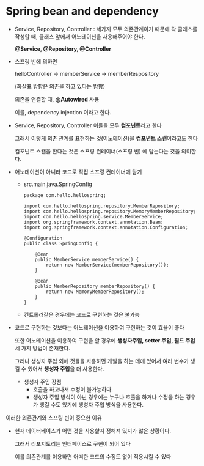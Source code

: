 # Spring bean and dependency

- Service, Repository, Controller : 세가지 모두 의존관계이기 때문에 각 클래스를 작성할 때, 클래스 앞에서 어노테이션을 사용해주어야 한다.

  **@Service, @Repository, @Controller**

- 스프링 빈에 의하면

  helloController -> memberService -> memberRespository

  (화살표 방향은 의존을 하고 있다는 방향)

  의존을 연결할 때, **@Autowired** 사용

  이를, dependency injection 이라고 한다.

- Service, Repository, Controller 이들을 모두 **컴포넌트**라고 한다

  그래서 이렇게 의존 관계를 표현하는 것(어노테이션)을 **컴포넌트 스캔**이라고도 한다

  컴포넌트 스캔을 한다는 것은 스프링 컨테이너(스프링 빈) 에 담는다는 것을 의미한다.

- 어노테이션이 아니라 코드로 직접 스프링 컨테이너에 담기

  - src.main.java.SpringConfig

    ```
    package com.hello.hellospring;
    
    import com.hello.hellospring.repository.MemberRepository;
    import com.hello.hellospring.repository.MemoryMemberRepository;
    import com.hello.hellospring.service.MemberService;
    import org.springframework.context.annotation.Bean;
    import org.springframework.context.annotation.Configuration;
    
    @Configuration
    public class SpringConfig {
    
        @Bean
        public MemberService memberService() {
            return new MemberService(memberRepository());
        }
    
        @Bean
        public MemberRepository memberRepository() {
            return new MemoryMemberRepository();
        }
    }
    
    ```

  - 컨트롤러같은 경우에는 코드로 구현하는 것은 불가능

- 코드로 구현하는 것보다는 어노테이션을 이용하여 구현하는 것이 효율이 좋다

  또한 어노테이션을 이용하여 구현을 할 경우에 **생성자주입, setter 주입, 필드 주입** 세 가지 방법이 존재한다.

  그러나 생성자 주입 외에 것들을 사용하면 개발을 하는 데에 있어서 여러 변수가 생길 수 있어서 **생성자 주입**을 더 사용한다.

  - 생성자 주입 장점
    - 호출을 하고나서 수정이 불가능하다.
    - 생성자 주입 방식이 아닌 경우에는 누구나 호출을 하거나 수정을 하는 경우가 생길 수도 있기에 생성자 주입 방식을 사용한다.



이러한 외존관계와 스프링 빈이 중요한 이유

- 현재 데이터베이스가 어떤 것을 사용할지 정해져 있지가 않은 상황이다.

  그래서 리포지토리는 인터페이스로 구현이 되어 있다

  이를 의존관계를 이용하면 어떠한 코드의 수정도 없이 적용시킬 수 있다